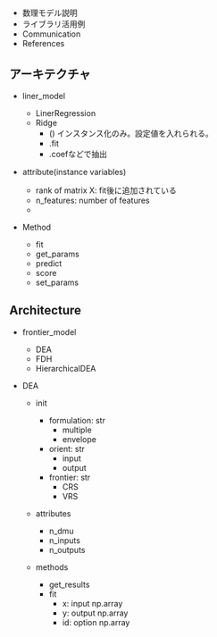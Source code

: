 #

- 数理モデル説明
- ライブラリ活用例
- Communication
- References

## アーキテクチャ
- liner_model
    - LinerRegression
    - Ridge
        - () インスタンス化のみ。設定値を入れられる。
        - .fit
        - .coefなどで抽出

- attribute(instance variables)
    - rank of matrix X: fit後に追加されている
    - n_features: number of features
    -

- Method
    - fit
    - get_params
    - predict
    - score
    - set_params

## Architecture
- frontier_model
    - DEA
    - FDH
    - HierarchicalDEA

- DEA
    - init
        - formulation: str
            - multiple
            - envelope
        - orient: str
            - input
            - output
        - frontier: str
            - CRS
            - VRS

    - attributes
        - n_dmu
        - n_inputs
        - n_outputs

    - methods
        - get_results
        - fit
            - x: input np.array
            - y: output np.array
            - id: option np.array
